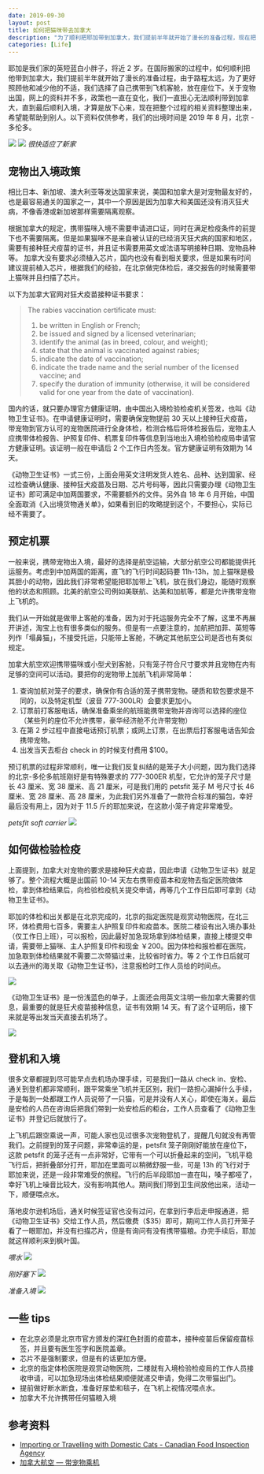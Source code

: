 ```yaml
---
date: 2019-09-30
layout: post
title: 如何把猫咪带去加拿大
description: "为了顺利把耶加带到加拿大，我们提前半年就开始了漫长的准备过程，现在把整个过程的相关资料整理出来，希望能帮助到别人。"
categories: [Life]
---
```


耶加是我们家的英短蓝白小胖子，将近 2 岁。在国际搬家的过程中，如何顺利把他带到加拿大，我们提前半年就开始了漫长的准备过程，由于路程太远，为了更好照顾他和减少他的不适，我们选择了自己携带到飞机客舱，放在座位下。关于宠物出国，网上的资料并不多，政策也一直在变化，我们一直担心无法顺利带到加拿大，直到最后顺利入境，才算是放下心来，现在把整个过程的相关资料整理出来，希望能帮助到别人。以下资料仅供参考，我们的出境时间是 2019 年 8 月，北京 - 多伦多。

![](/images/WechatIMG35.jpeg)
![](/images/WechatIMG38.jpeg)
*很快适应了新家*

## 宠物出入境政策
相比日本、新加坡、澳大利亚等发达国家来说，美国和加拿大是对宠物最友好的，也是最容易通关的国家之一，其中一个原因是因为加拿大和美国还没有消灭狂犬病，不像香港或新加坡那样需要隔离观察。

根据加拿大的规定，携带猫咪入境不需要申请进口证，同时在满足检疫条件的前提下也不需要隔离。但是如果猫咪不是来自被认证的已经消灭狂犬病的国家和地区，需要有接种狂犬疫苗的证书，并且证书需要用英文或法语写明接种日期、宠物品种等。 加拿大没有要求必须植入芯片，国内也没有看到相关要求，但是如果有时间建议提前植入芯片，根据我们的经验，在北京做完体检后，递交报告的时候需要带上猫咪并且扫描了芯片。

以下为加拿大官网对狂犬疫苗接种证书要求：
> The rabies vaccination certificate must:
> 1. be written in English or French;
> 2. be issued and signed by a licensed veterinarian;
> 3. identify the animal (as in breed, colour, and weight);
> 4. state that the animal is vaccinated against rabies;
> 5. indicate the date of vaccination;
> 6. indicate the trade name and the serial number of the licensed vaccine; and
> 7. specify the duration of immunity (otherwise, it will be considered valid for one year from the date of vaccination).

国内的话，就只要办理官方健康证明，由中国出入境检验检疫机关签发，也叫《动物卫生证书》。在申请健康证明时，需要确保宠物提前 30 天以上接种狂犬疫苗，带宠物到官方认可的宠物医院进行全身体检，检测合格后将体检报告后，宠物主人应携带体检报告、护照复印件、机票复印件等信息到当地出入境检验检疫局申请官方健康证明。该证明一般在申请后 2 个工作日内签发。官方健康证明有效期为 14 天。

《动物卫生证书》一式三份，上面会用英文注明发货人姓名、品种、达到国家、经过检查确认健康、接种狂犬疫苗及日期、芯片号码等，因此只需要办理《动物卫生证书》即可满足中加两国要求，不需要额外的文件。另外自 18 年 6 月开始，中国全面取消《入出境货物通关单》，如果看到旧的攻略提到这个，不要担心，实际已经不需要了。

## 预定机票

一般来说，携带宠物出入境，最好的选择是航空运输，大部分航空公司都能提供托运服务。考虑到中加两国的距离，直飞的飞行时间起码要 11h-13h，加上猫咪是极其胆小的动物，因此我们非常希望能把耶加带上飞机，放在我们身边，能随时观察他的状态和照顾。北美的航空公司例如美联航、达美和加航等，都是允许携带宠物上飞机的。

我们从一开始就是做带上客舱的准备，因为对于托运服务完全不了解，这里不再展开讲述，淘宝上也有很多类似的服务。但是有一点要注意的，加航把加菲、英短等列作「塌鼻猫」，不接受托运，只能带上客舱，不确定其他航空公司是否也有类似规定。

加拿大航空欢迎携带猫咪或小型犬到客舱，只有笼子符合尺寸要求并且宠物在内有足够的空间可以活动。要把你的宠物带上加航飞机非常简单：
1. 查询加航对笼子的要求，确保你有合适的笼子携带宠物。硬质和软包要求是不同的，以及特定机型（波音 777-300LR）会要求更加小。
2. 订票前打客服电话，确保准备乘坐的航班能携带宠物并咨询可以选择的座位（某些列的座位不允许携带，豪华经济舱不允许带宠物）
3. 在第 2 步过程中直接电话预订机票；或网上订票，在出票后打客服电话告知会携带宠物。
4. 出发当天去柜台 check in 的时候支付费用 $100。

预订机票的过程非常顺利，唯一让我们反复纠结的是笼子大小问题，因为我们选择的北京-多伦多航班刚好是有特殊要求的 777-300ER 机型，它允许的笼子尺寸是长 43 厘米、宽 38 厘米、高 21 厘米，可是我们用的 petsfit 笼子 M 号尺寸长 46 厘米、宽 28 厘米、高 28 厘米，为此我们另外准备了一款符合标准的猫包，幸好最后没有用上，因为对于 11.5 斤的耶加来说，在这款小笼子肯定非常难受。

*petsfit soft carrier*
![](/images/WechatIMG44.jpeg)

## 如何做检验检疫

上面提到，加拿大对宠物的要求是接种狂犬疫苗，因此申请《动物卫生证书》就足够了。整个流程大概是出国前 10-14 天左右携带疫苗本和宠物去指定医院做体检，拿到体检结果后，向检验检疫机关提交申请，再等几个工作日后即可拿到《动物卫生证书》。

耶加的体检和出关都是在北京完成的，北京的指定医院是观赏动物医院，在北三环，体检费用七百多，需要主人护照复印件和疫苗本。医院二楼设有出入境办事处（仅工作日上班），可以报检，因此最好加急现场拿到体检结果，直接上楼提交申请，需要带上猫咪、主人护照复印件和现金 ￥200。因为体检和报检都在医院，加急取到体检结果就不需要二次带猫过来，比较省时省力。等 2 个工作日后就可以去通州的海关取《动物卫生证书》，注意报检时工作人员给的时间点。

![](/images/WechatIMG43.jpeg)

《动物卫生证书》是一份浅蓝色的单子，上面还会用英文注明一些加拿大需要的信息，最重要的就是狂犬疫苗接种信息，证书有效期 14 天。有了这个证明后，接下来就是等出发当天直接去机场了。

![](/images/WechatIMG40.jpeg)

## 登机和入境

很多文章都提到尽可能早点去机场办理手续，可是我们一路从 check in、安检、通关到登机都非常顺利，跟平常乘坐飞机并无区别，我们一路担心漏掉什么手续，于是每到一处都跟工作人员说带了一只猫，可是并没有人关心，即使在海关。最后是安检的人员在咨询后把我们带到一处安检后的柜台，工作人员查看了《动物卫生证书》并登记后就放行了。

上飞机后跟空乘说一声，可能人家也见过很多次宠物登机了，提醒几句就没有再管我们。之前提到的笼子问题，非常幸运的是，petsfit 笼子刚刚好能放在座位下，这款 petsfit 的笼子还有一点非常好，它带有一个可以折叠起来的空间，飞机平稳飞行后，把折叠部分打开，耶加在里面可以稍微舒服一些，可是 13h 的飞行对于耶加来说，还是一段非常难受的旅程。飞行的后半段耶加一直在叫，嗓子都哑了，幸好飞机上噪音比较大，没有影响其他人。期间我们带到卫生间放他出来，活动一下，顺便喂点水。

落地皮尔逊机场后，通关时候签证官也没有过问，在拿到行李后走申报通道，把《动物卫生证书》交给工作人员，然后缴费（$35）即可，期间工作人员打开笼子看了一眼耶加，并没有扫描芯片，但是有询问有没有携带猫粮。办完手续后，耶加就这样顺利来到枫叶国。

*喂水*
![](/images/WechatIMG34.jpeg)

*刚好塞下*
![](/images/WechatIMG39.jpeg)

*准备入境*
![](/images/WechatIMG37.jpeg)

## 一些 tips

* 在北京必须是北京市官方颁发的深红色封面的疫苗本，接种疫苗后保留疫苗标签，并且要有医生签字和医院盖章。
* 芯片不是强制要求，但是有的话更加方便。
* 北京的指定体检医院是观赏动物医院，二楼就有入境检验检疫局的工作人员接收申请，可以加急现场出体检结果顺便就递交申请，免得二次带猫出门。
* 提前做好断水断食，准备好尿垫和毯子，在飞机上视情况喂点水。
* 加拿大不允许携带任何猫粮入境

## 参考资料

* [Importing or Travelling with Domestic Cats - Canadian Food Inspection Agency](http://www.inspection.gc.ca/animals/terrestrial-animals/imports/policies/live-animals/pets/cats/not-recognized-as-rabies-free/eng/1364961486824/1364961633165)
* [加拿大航空 — 带宠物乘机](https://www.aircanada.com/cn/zh/aco/home/plan/special-assistance/pets.html)
